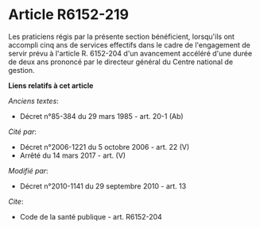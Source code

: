 # Article R6152-219

Les praticiens régis par la présente section bénéficient, lorsqu'ils ont accompli cinq ans de services effectifs dans le
cadre de l'engagement de servir prévu à l'article R. 6152-204 d'un avancement accéléré d'une durée de deux ans prononcé par
le directeur général du Centre national de gestion.

**Liens relatifs à cet article**

_Anciens textes_:

  - Décret n°85-384 du 29 mars 1985 - art. 20-1 (Ab)

_Cité par_:

  - Décret n°2006-1221 du 5 octobre 2006 - art. 22 (V)
  - Arrêté du 14 mars 2017 - art. (V)

_Modifié par_:

  - Décret n°2010-1141 du 29 septembre 2010 - art. 13

_Cite_:

  - Code de la santé publique - art. R6152-204
